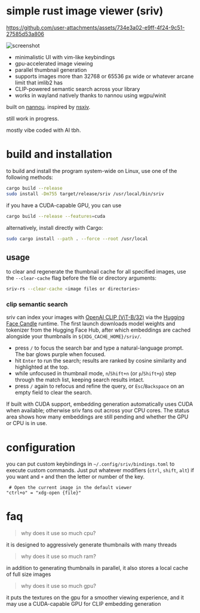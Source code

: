# simple rust image viewer (sriv)

https://github.com/user-attachments/assets/734e3a02-e9ff-4f24-9c51-27585d53a806

![screenshot](https://i.dllu.net/20250921_13h39m33s_grim_e1a14e98eb3dddf3.png)

* minimalistic UI with vim-like keybindings
* gpu-accelerated image viewing
* parallel thumbnail generation
* supports images more than 32768 or 65536 px wide or whatever arcane limit that imlib2 has
* CLIP-powered semantic search across your library
* works in wayland natively thanks to nannou using wgpu/winit

built on [nannou](https://nannou.cc/).
inspired by [nsxiv](https://github.com/nsxiv/nsxiv).

still work in progress.

mostly vibe coded with AI tbh.

# build and installation

to build and install the program system-wide on Linux, use one of the following methods:

```bash
cargo build --release
sudo install -Dm755 target/release/sriv /usr/local/bin/sriv
```

if you have a CUDA-capable GPU, you can use

```bash
cargo build --release --features=cuda
```

alternatively, install directly with Cargo:

```bash
sudo cargo install --path . --force --root /usr/local
```

## usage

to clear and regenerate the thumbnail cache for all specified images, use the `--clear-cache` flag before the file or directory arguments:

```bash
sriv-rs --clear-cache <image files or directories>
```

### clip semantic search

sriv can index your images with [OpenAI CLIP (ViT-B/32)](https://github.com/openai/CLIP) via the [Hugging Face Candle](https://github.com/huggingface/candle) runtime.
The first launch downloads model weights and tokenizer from the Hugging Face Hub, after which embeddings are cached alongside your thumbnails in `${XDG_CACHE_HOME}/sriv/`.

- press `/` to focus the search bar and type a natural-language prompt. The bar glows purple when focused.
- hit `Enter` to run the search; results are ranked by cosine similarity and highlighted at the top.
- while unfocused in thumbnail mode, `n`/`Shift+n` (or `p`/`Shift+p`) step through the match list, keeping
  search results intact.
- press `/` again to refocus and refine the query, or `Esc`/`Backspace` on an empty field to clear the search.

If built with CUDA support, embedding generation automatically uses CUDA when available; otherwise sriv fans out across your CPU cores.
The status area shows how many embeddings are still pending and whether the GPU or CPU is in use.

# configuration

you can put custom keybindings in `~/.config/sriv/bindings.toml` to execute custom commands.
Just put whatever modifiers (`ctrl`, `shift`, `alt`) if you want and `+` and then the letter or number of the key.

```
 # Open the current image in the default viewer
"ctrl+o" = "xdg-open {file}"
```

# faq

> why does it use so much cpu?

it is designed to aggressively generate thumbnails with many threads

> why does it use so much ram?

in addition to generating thumbnails in parallel, it also stores a local cache of full size images

> why does it use so much gpu?

it puts the textures on the gpu for a smoother viewing experience, and it may use a CUDA-capable GPU for CLIP embedding generation
